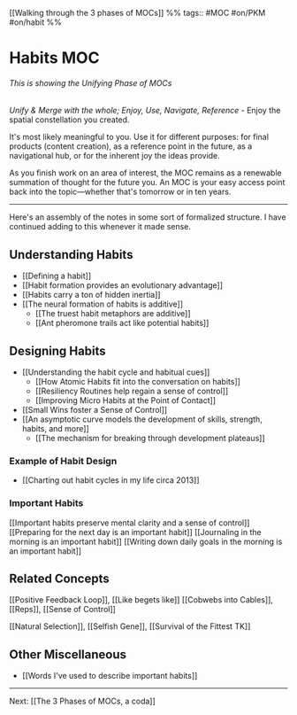 [[Walking through the 3 phases of MOCs]] %% tags:: #MOC #on/PKM #on/habit %%

# Habits MOC
###### This is showing the Unifying Phase of MOCs
*Unify & Merge with the whole; Enjoy, Use, Navigate, Reference* - Enjoy the spatial constellation you created. 

It's most likely meaningful to you. Use it for different purposes: for final products (content creation), as a reference point in the future, as a navigational hub, or for the inherent joy the ideas provide.

As you finish work on an area of interest, the MOC remains as a renewable summation of thought for the future you. An MOC is your easy access point back into the topic—whether that's tomorrow or in ten years. 

---
Here's an assembly of the notes in some sort of formalized structure. I have continued adding to this whenever it made sense.

## Understanding Habits
- [[Defining a habit]]
- [[Habit formation provides an evolutionary advantage]]
- [[Habits carry a ton of hidden inertia]]
- [[The neural formation of habits is additive]]
	- [[The truest habit metaphors are additive]]
	- [[Ant pheromone trails act like potential habits]]
 
## Designing Habits
- [[Understanding the habit cycle and habitual cues]]
	- [[How Atomic Habits fit into the conversation on habits]]
	- [[Resiliency Routines help regain a sense of control]]
	- [[Improving Micro Habits at the Point of Contact]]
- [[Small Wins foster a Sense of Control]]
- [[An asymptotic curve models the development of skills, strength, habits, and more]]
	- [[The mechanism for breaking through development plateaus]]

### Example of Habit Design
- [[Charting out habit cycles in my life circa 2013]]

### Important Habits
[[Important habits preserve mental clarity and a sense of control]]
[[Preparing for the next day is an important habit]]
[[Journaling in the morning is an important habit]]
[[Writing down daily goals in the morning is an important habit]]



## Related Concepts
[[Positive Feedback Loop]], [[Like begets like]]
[[Cobwebs into Cables]], [[Reps]], [[Sense of Control]]

[[Natural Selection]], [[Selfish Gene]], [[Survival of the Fittest TK]]

## Other Miscellaneous
 - [[Words I've used to describe important habits]]

---
Next: [[The 3 Phases of MOCs, a coda]]